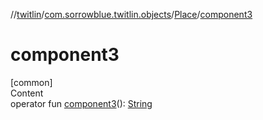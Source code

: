 //[twitlin](../../index.md)/[com.sorrowblue.twitlin.objects](../index.md)/[Place](index.md)/[component3](component3.md)



# component3  
[common]  
Content  
operator fun [component3](component3.md)(): [String](https://kotlinlang.org/api/latest/jvm/stdlib/kotlin/-string/index.html)  



